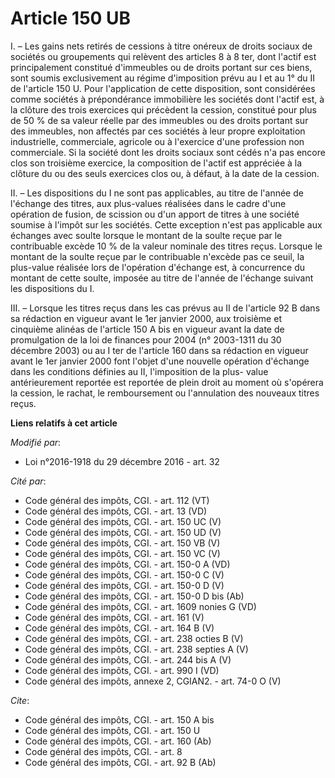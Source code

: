 # Article 150 UB

I. – Les gains nets retirés de cessions à titre onéreux de droits sociaux de sociétés ou groupements qui relèvent des
articles 8 à 8 ter, dont l'actif est principalement constitué d'immeubles ou de droits portant sur ces biens, sont soumis
exclusivement au régime d'imposition prévu au I et au 1° du II de l'article 150 U. Pour l'application de cette disposition,
sont considérées comme sociétés à prépondérance immobilière les sociétés dont l'actif est, à la clôture des trois exercices
qui précèdent la cession, constitué pour plus de 50 % de sa valeur réelle par des immeubles ou des droits portant sur des
immeubles, non affectés par ces sociétés à leur propre exploitation industrielle, commerciale, agricole ou à l'exercice d'une
profession non commerciale. Si la société dont les droits sociaux sont cédés n'a pas encore clos son troisième exercice, la
composition de l'actif est appréciée à la clôture du ou des seuls exercices clos ou, à défaut, à la date de la cession. 

II. – Les dispositions du I ne sont pas applicables, au titre de l'année de l'échange des titres, aux plus-values réalisées
dans le cadre d'une opération de fusion, de scission ou d'un apport de titres à une société soumise à l'impôt sur les
sociétés. Cette exception n'est pas applicable aux échanges avec soulte lorsque le montant de la soulte reçue par le
contribuable excède 10 % de la valeur nominale des titres reçus. Lorsque le montant de la soulte reçue par le contribuable
n'excède pas ce seuil, la plus-value réalisée lors de l'opération d'échange est, à concurrence du montant de cette soulte,
imposée au titre de l'année de l'échange suivant les dispositions du I. 

III. – Lorsque les titres reçus dans les cas prévus au II de l'article 92 B dans sa rédaction en vigueur avant le 1er janvier
2000, aux troisième et cinquième alinéas de l'article 150 A bis en vigueur avant la date de promulgation de la loi de
finances pour 2004 (n° 2003-1311 du 30 décembre 2003) ou au I ter de l'article 160 dans sa rédaction en vigueur avant le 1er
janvier 2000 font l'objet d'une nouvelle opération d'échange dans les conditions définies au II, l'imposition de la plus-
value antérieurement reportée est reportée de plein droit au moment où s'opérera la cession, le rachat, le remboursement ou
l'annulation des nouveaux titres reçus.

**Liens relatifs à cet article**

_Modifié par_:

  - Loi n°2016-1918 du 29 décembre 2016 - art. 32

_Cité par_:

  - Code général des impôts, CGI. - art. 112 (VT)
  - Code général des impôts, CGI. - art. 13 (VD)
  - Code général des impôts, CGI. - art. 150 UC (V)
  - Code général des impôts, CGI. - art. 150 UD (V)
  - Code général des impôts, CGI. - art. 150 VB (V)
  - Code général des impôts, CGI. - art. 150 VC (V)
  - Code général des impôts, CGI. - art. 150-0 A (VD)
  - Code général des impôts, CGI. - art. 150-0 C (V)
  - Code général des impôts, CGI. - art. 150-0 D (V)
  - Code général des impôts, CGI. - art. 150-0 D bis (Ab)
  - Code général des impôts, CGI. - art. 1609 nonies G (VD)
  - Code général des impôts, CGI. - art. 161 (V)
  - Code général des impôts, CGI. - art. 164 B (V)
  - Code général des impôts, CGI. - art. 238 octies B (V)
  - Code général des impôts, CGI. - art. 238 septies A (V)
  - Code général des impôts, CGI. - art. 244 bis A (V)
  - Code général des impôts, CGI. - art. 990 I (VD)
  - Code général des impôts, annexe 2, CGIAN2. - art. 74-0 O (V)

_Cite_:

  - Code général des impôts, CGI. - art. 150 A bis
  - Code général des impôts, CGI. - art. 150 U
  - Code général des impôts, CGI. - art. 160 (Ab)
  - Code général des impôts, CGI. - art. 8
  - Code général des impôts, CGI. - art. 92 B (Ab)

